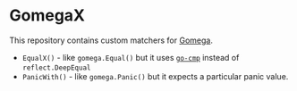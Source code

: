 # GomegaX

This repository contains custom matchers for [Gomega](https://github.com/onsi/gomega).

- `EqualX()` - like `gomega.Equal()` but it uses [`go-cmp`](github.com/google/go-cmp/cmp) instead of `reflect.DeepEqual`
- `PanicWith()` - like `gomega.Panic()` but it expects a particular panic value.
